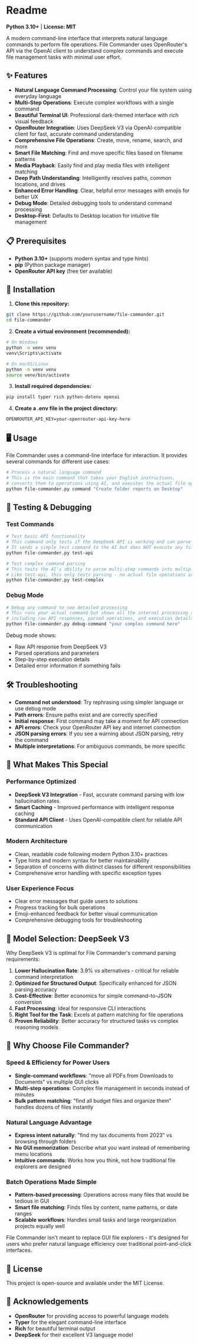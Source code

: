 # Readme

**Python 3.10+** | **License: MIT**

A modern command-line interface that interprets natural language commands to perform file operations. File Commander uses OpenRouter's API via the OpenAI client to understand complex commands and execute file management tasks with minimal user effort.

## ✨ Features

- **Natural Language Command Processing**: Control your file system using everyday language
- **Multi-Step Operations**: Execute complex workflows with a single command
- **Beautiful Terminal UI**: Professional dark-themed interface with rich visual feedback
- **OpenRouter Integration**: Uses DeepSeek V3 via OpenAI-compatible client for fast, accurate command understanding
- **Comprehensive File Operations**: Create, move, rename, search, and more
- **Smart File Matching**: Find and move specific files based on filename patterns
- **Media Playback**: Easily find and play media files with intelligent matching
- **Deep Path Understanding**: Intelligently resolves paths, common locations, and drives
- **Enhanced Error Handling**: Clear, helpful error messages with emojis for better UX
- **Debug Mode**: Detailed debugging tools to understand command processing
- **Desktop-First**: Defaults to Desktop location for intuitive file management

## 📋 Prerequisites

- **Python 3.10+** (supports modern syntax and type hints)
- **pip** (Python package manager)
- **OpenRouter API key** (free tier available)

## 🚀 Installation

1. **Clone this repository:**

```bash
git clone https://github.com/yourusername/file-commander.git
cd file-commander
```

2. **Create a virtual environment (recommended):**

```bash
# On Windows
python -m venv venv
venv\Scripts\activate

# On macOS/Linux
python -m venv venv
source venv/bin/activate
```

3. **Install required dependencies:**

```bash
pip install typer rich python-dotenv openai
```

4. **Create a .env file in the project directory:**

```env
OPENROUTER_API_KEY=your-openrouter-api-key-here
```

## 🖥 Usage

File Commander uses a command-line interface for interaction. It provides several commands for different use cases:

```bash
# Process a natural language command
# This is the main command that takes your English instructions,
# converts them to operations using AI, and executes the actual file operations.
python file-commander.py command "Create folder reports on Desktop"
```

## 🔧 Testing & Debugging

### Test Commands

```bash
# Test basic API functionality
# This command only tests if the DeepSeek API is working and can parse commands.
# It sends a simple test command to the AI but does NOT execute any file operations.
python file-commander.py test-api

# Test complex command parsing
# This tests the AI's ability to parse multi-step commands into multiple operations.
# Like test-api, this only tests parsing - no actual file operations are performed.
python file-commander.py test-complex
```

### Debug Mode

```bash
# Debug any command to see detailed processing
# This runs your actual command but shows all the internal processing steps,
# including raw API responses, parsed operations, and execution details.
python file-commander.py debug-command "your complex command here"
```

Debug mode shows:

- Raw API response from DeepSeek V3
- Parsed operations and parameters
- Step-by-step execution details
- Detailed error information if something fails

## 🛠 Troubleshooting

- **Command not understood**: Try rephrasing using simpler language or use debug mode
- **Path errors**: Ensure paths exist and are correctly specified
- **Initial response**: First command may take a moment for API connection
- **API errors**: Check your OpenRouter API key and internet connection
- **JSON parsing errors**: If you see a warning about JSON parsing, retry the command
- **Multiple interpretations**: For ambiguous commands, be more specific

## 🎯 What Makes This Special

### Performance Optimized

- **DeepSeek V3 Integration** - Fast, accurate command parsing with low hallucination rates
- **Smart Caching** - Improved performance with intelligent response caching
- **Standard API Client** - Uses OpenAI-compatible client for reliable API communication

### Modern Architecture

- Clean, readable code following modern Python 3.10+ practices
- Type hints and modern syntax for better maintainability
- Separation of concerns with distinct classes for different responsibilities
- Comprehensive error handling with specific exception types

### User Experience Focus

- Clear error messages that guide users to solutions
- Progress tracking for bulk operations
- Emoji-enhanced feedback for better visual communication
- Comprehensive debugging tools for troubleshooting

## 🧠 Model Selection: DeepSeek V3

Why DeepSeek V3 is optimal for File Commander's command parsing requirements:

1. **Lower Hallucination Rate**: 3.9% vs alternatives - critical for reliable command interpretation
2. **Optimized for Structured Output**: Specifically enhanced for JSON parsing accuracy
3. **Cost-Effective**: Better economics for simple command-to-JSON conversion
4. **Fast Processing**: Ideal for responsive CLI interactions
5. **Right Tool for the Task**: Excels at pattern matching for file operations
6. **Proven Reliability**: Better accuracy for structured tasks vs complex reasoning models

## 🎯 Why Choose File Commander?

### Speed & Efficiency for Power Users

- **Single-command workflows**: "move all PDFs from Downloads to Documents" vs multiple GUI clicks
- **Multi-step operations**: Complex file management in seconds instead of minutes
- **Bulk pattern matching**: "find all budget files and organize them" handles dozens of files instantly

### Natural Language Advantage

- **Express intent naturally**: "find my tax documents from 2023" vs browsing through folders
- **No GUI memorization**: Describe what you want instead of remembering menu locations
- **Intuitive commands**: Works how you think, not how traditional file explorers are designed

### Batch Operations Made Simple

- **Pattern-based processing**: Operations across many files that would be tedious in GUI
- **Smart file matching**: Finds files by content, name patterns, or date ranges
- **Scalable workflows**: Handles small tasks and large reorganization projects equally well

File Commander isn't meant to replace GUI file explorers - it's designed for users who prefer natural language efficiency over traditional point-and-click interfaces.

## 📜 License

This project is open-source and available under the MIT License.

## 🙏 Acknowledgements

- **OpenRouter** for providing access to powerful language models
- **Typer** for the elegant command-line interface
- **Rich** for beautiful terminal output
- **DeepSeek** for their excellent V3 language model
